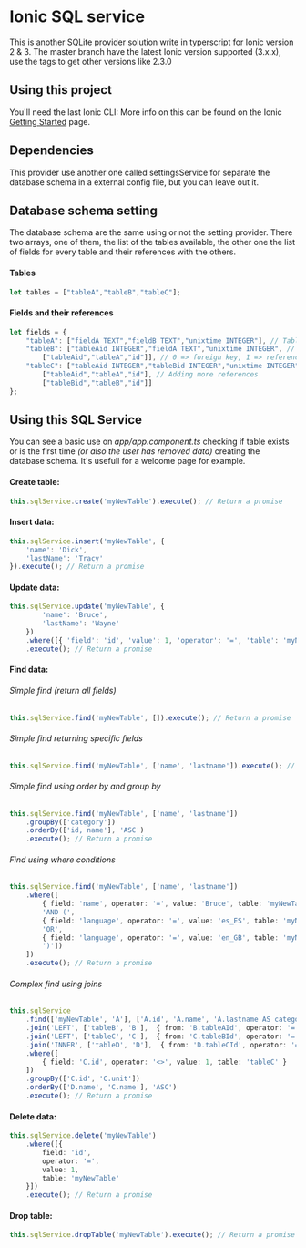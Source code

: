 Ionic SQL service
=====================

This is another SQLite provider solution write in typerscript for Ionic version 2 & 3.
The master branch have the latest Ionic version supported (3.x.x), use the tags to get other versions like 2.3.0

## Using this project

You'll need the last Ionic CLI:
More info on this can be found on the Ionic [Getting Started](http://ionicframework.com/getting-started) page.

## Dependencies

This provider use another one called settingsService for separate the database schema in a external config file, but you can leave out it.

## Database schema setting

The database schema are the same using or not the setting provider.
There two arrays, one of them, the list of the tables available, the other one the list of fields for every table and their references with the others.

#### Tables
```typescript
let tables = ["tableA","tableB","tableC"];
```

#### Fields and their references
```typescript
let fields = {
	"tableA": ["fieldA TEXT","fieldB TEXT","unixtime INTEGER"], // Table without references
	"tableB": ["tableAid INTEGER","fieldA TEXT","unixtime INTEGER", // Table with references
		["tableAid","tableA","id"]], // 0 => foreign key, 1 => reference table, 2 => reference key
	"tableC": ["tableAid INTEGER","tableBid INTEGER","unixtime INTEGER",
		["tableAid","tableA","id"], // Adding more references
		["tableBid","tableB","id"]]
};
```

## Using this SQL Service

You can see a basic use on _app/app.component.ts_ checking if table exists or is the first time _(or also the user has removed data)_ creating the database schema. It's usefull for a welcome page for example.


#### Create table:
```typescript
this.sqlService.create('myNewTable').execute(); // Return a promise
```

#### Insert data:
```typescript
this.sqlService.insert('myNewTable', {
	'name': 'Dick',
	'lastName': 'Tracy'
}).execute(); // Return a promise
```

#### Update data:
```typescript
this.sqlService.update('myNewTable', {
		'name': 'Bruce',
		'lastName': 'Wayne'
	})
	.where([{ 'field': 'id', 'value': 1, 'operator': '=', 'table': 'myNewTable' }])
	.execute(); // Return a promise
```

#### Find data:
###### Simple find _(return all fields)_
```typescript
this.sqlService.find('myNewTable', []).execute(); // Return a promise
```
###### Simple find returning specific fields
```typescript
this.sqlService.find('myNewTable', ['name', 'lastname']).execute(); // Return a promise
```
###### Simple find using order by and group by
```typescript
this.sqlService.find('myNewTable', ['name', 'lastname'])
	.groupBy(['category'])
	.orderBy(['id, name'], 'ASC')
	.execute(); // Return a promise
```
###### Find using where conditions
```typescript
this.sqlService.find('myNewTable', ['name', 'lastname'])
	.where([
		{ field: 'name', operator: '=', value: 'Bruce', table: 'myNewTable' },
		'AND (',
		{ field: 'language', operator: '=', value: 'es_ES', table: 'myNewTable' },
		'OR',
		{ field: 'language', operator: '=', value: 'en_GB', table: 'myNewTable' },
		')'])
	])
	.execute(); // Return a promise
```
###### Complex find using joins
```typescript
this.sqlService
	.find(['myNewTable', 'A'], ['A.id', 'A.name', 'A.lastname AS category', 'sum(B.amount) AS amount', 'C.unit'])
	.join('LEFT', ['tableB', 'B'],  { from: 'B.tableAId', operator: '=', to: 'A.id' })
	.join('LEFT', ['tableC', 'C'],  { from: 'C.tableBId', operator: '=', to: 'B.id' })
	.join('INNER', ['tableD', 'D'],  { from: 'D.tableCId', operator: '=', to: 'C.anotherId' })
	.where([
	    { field: 'C.id', operator: '<>', value: 1, table: 'tableC' }
    ])
	.groupBy(['C.id', 'C.unit'])
	.orderBy(['D.name', 'C.name'], 'ASC')
	.execute(); // Return a promise
```

#### Delete data:
```typescript
this.sqlService.delete('myNewTable')
	.where([{
		field: 'id',
		operator: '=',
		value: 1,
		table: 'myNewTable'
	}])
	.execute(); // Return a promise
```

#### Drop table:
```typescript
this.sqlService.dropTable('myNewTable').execute(); // Return a promise
```